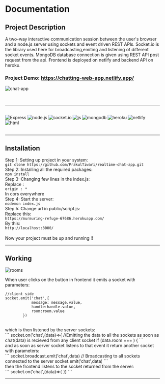 # Documentation

## Project Description

A two-way interactive communication session between the user's browser and a node.js server using sockets and event driven REST APIs. Socket.io is the library used here for broadcasting,emiting and listening of different socket events. MongoDB database connection is given using REST API post request from the api. Frontend is deployed on netlify and backend API on heroku.<br>

### Project Demo: https://chatting-web-app.netlify.app/
![chat-app](https://user-images.githubusercontent.com/70375457/127660055-68dfea24-4bd4-48c4-aad8-522a51a81065.png)

<br><hr><br>
![Express](https://img.shields.io/badge/express%20-%2314354C.svg?&style=for-the-badge&logo=express&logoColor=white)
![node.js](https://img.shields.io/badge/node.js%20-%2314.svg?&style=for-the-badge&logo=node.js&logoColor=white)
![socket.io](https://img.shields.io/badge/socket.io%20-%23148.svg?&style=for-the-badge&logo=socket.io&logoColor=black)
![js](https://img.shields.io/badge/javascipt%20-%2314677.svg?&style=for-the-badge&logo=javascript&logoColor=default)
![mongodb](https://img.shields.io/badge/mongodb%20-%2314677.svg?&style=for-the-badge&logo=mongodb&logoColor=red)
![heroku](https://img.shields.io/badge/heroku%20-%23679.svg?&style=for-the-badge&logo=heroku&logoColor=black)
![netlify](https://img.shields.io/badge/netlify%20-%23143.svg?&style=for-the-badge&logo=netlify&logoColor=pink)
![html](https://img.shields.io/badge/html%20-%231437.svg?&style=for-the-badge&logo=HTML5&logoColor=red)
<br><br><hr>

## Installation

Step 1: Setting up project in your system:<br>
`git clone https://github.com/PrakulTiwari/realtime-chat-app.git`
<br>
Step 2: Installing all the required packages:<br>
`npm install`<br>
Step 3: Changing few lines in the index.js:<br>
Replace :<br> `origin : * `
<br>In cors everywhere<br>
Step 4: Start the server:<br>
`nodemon index.js`
<br>
Step 5: Change url in public/script.js:<br>
Replace this:<br>
`https://murmuring-refuge-67686.herokuapp.com/` <br>
By this:<br>
`http://localhost:3000/`<br>
<br>
Now your project must be up and running !!

<hr>

## Working
![rooms](https://user-images.githubusercontent.com/70375457/127660113-95759ec7-b6ae-49c0-a39a-3f6ef26de454.png)

When user clicks on the button in frontend it emits a socket with parameters:<br>

```
//client side
socket.emit('chat',{
            message: message.value,
            handle:handle.value,
            room:room.value
        })
```

<br>
 which is then listened by the server sockets:<br>
 ```
 socket.on('chat',(data)=>{
        //Emitting the data to all the sockets as soon as chat(data) is recieved from any client socket
        if (data.room === ) {
```
<br>
and as soon as server socket listens to that event it return another socket with parameters:<br>
```
  socket.broadcast.emit('chat',data) // Broadcasting to all sockets connected to the server 
            socket.emit('chat',data)
```
<br>
then the frontend listens to the socket returned from the server:<br>
```
socket.on('chat',(data)=>{
})
```
<hr>

